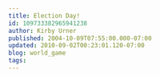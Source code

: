 ```yaml
---
title: Election Day!
id: 109733382965941238
author: Kirby Urner
published: 2004-10-09T07:55:00.000-07:00
updated: 2010-09-02T00:23:01.120-07:00
blog: world_game
tags: 
---
```


